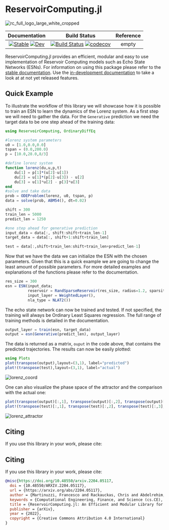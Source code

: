 # ReservoirComputing.jl

![rc_full_logo_large_white_cropped](https://user-images.githubusercontent.com/10376688/144242116-8243f58a-5ac6-4e0e-88d5-3409f00e20b4.png)

| **Documentation** | **Build Status** | **Reference** |
|:----------:|:----------:|:----------:|
| [![Stable](https://img.shields.io/badge/docs-stable-blue.svg)](http://reservoir.sciml.ai/stable/) [![Dev](https://img.shields.io/badge/docs-dev-blue.svg)](http://reservoir.sciml.ai/dev/) | [![Build Status](https://github.com/SciML/ReservoirComputing.jl/workflows/CI/badge.svg)](https://github.com/SciML/ReservoirComputing.jl/actions?query=workflow%3ACI) [![codecov](https://codecov.io/gh/SciML/ReservoirComputing.jl/branch/master/graph/badge.svg)](https://codecov.io/gh/SciML/ReservoirComputing.jl) | empty


ReservoirComputing.jl provides an efficient, modular and easy to use implementation of Reservoir Computing models such as Echo State Networks (ESNs). For information on using this package please refer to the [stable documentation](http://reservoir.sciml.ai/stable/). Use the [in-development documentation](http://reservoir.sciml.ai/dev/) to take a look at at not yet released features.

## Quick Example

To illustrate the workflow of this library we will showcase how it is possible to train an ESN to learn the dynamics of the Lorenz system. As a first step we will need to gather the data. For the `Generative` prediction we need the target data to be one step ahead of the training data:
```julia
using ReservoirComputing, OrdinaryDiffEq

#lorenz system parameters
u0 = [1.0,0.0,0.0]                       
tspan = (0.0,200.0)                      
p = [10.0,28.0,8/3]

#define lorenz system
function lorenz(du,u,p,t)
    du[1] = p[1]*(u[2]-u[1])
    du[2] = u[1]*(p[2]-u[3]) - u[2]
    du[3] = u[1]*u[2] - p[3]*u[3]
end
#solve and take data
prob = ODEProblem(lorenz, u0, tspan, p)  
data = solve(prob, ABM54(), dt=0.02)   

shift = 300
train_len = 5000
predict_len = 1250

#one step ahead for generative prediction
input_data = data[:, shift:shift+train_len-1]
target_data = data[:, shift+1:shift+train_len]

test = data[:,shift+train_len:shift+train_len+predict_len-1]

```
Now that we have the data we can initialize the ESN with the chosen parameters. Given that this is a quick example we are going to change the least amount of possible parameters. For more detailed examples and explanations of the functions please refer to the documentation.
```julia
res_size = 300
esn = ESN(input_data; 
          reservoir = RandSparseReservoir(res_size, radius=1.2, sparsity=6/res_size),
          input_layer = WeightedLayer(),
          nla_type = NLAT2())
```

The echo state network can now be trained and tested. If not specified, the training will always be Ordinary Least Squares regression. The full range of training methods is detailed in the documentation.
```julia
output_layer = train(esn, target_data)
output = esn(Generative(predict_len), output_layer)
```

The data is returned as a matrix, `ouput` in the code above, that contains the predicted trajectories. The results can now be easily plotted:
```julia
using Plots
plot(transpose(output),layout=(3,1), label="predicted")
plot!(transpose(test),layout=(3,1), label="actual")
```
![lorenz_coord](https://user-images.githubusercontent.com/10376688/81470264-42f5c800-91ea-11ea-98a2-a8a8d7d96155.png)

One can also visualize the phase space of the attractor and the comparison with the actual one:
```julia
plot(transpose(output)[:,1], transpose(output)[:,2], transpose(output)[:,3], label="predicted")
plot!(transpose(test)[:,1], transpose(test)[:,2], transpose(test)[:,3], label="actual")
```
![lorenz_attractor](https://user-images.githubusercontent.com/10376688/81470281-5a34b580-91ea-11ea-9eea-d2b266da19f4.png)

## Citing

If you use this library in your work, please cite:

## Citing

If you use this library in your work, please cite:

```bibtex
@misc{https://doi.org/10.48550/arxiv.2204.05117,
  doi = {10.48550/ARXIV.2204.05117},
  url = {https://arxiv.org/abs/2204.05117},
  author = {Martinuzzi, Francesco and Rackauckas, Chris and Abdelrehim, Anas and Mahecha, Miguel D. and Mora, Karin},
  keywords = {Computational Engineering, Finance, and Science (cs.CE), Artificial Intelligence (cs.AI), FOS: Computer and information sciences, FOS: Computer and information sciences},
  title = {ReservoirComputing.jl: An Efficient and Modular Library for Reservoir Computing Models},
  publisher = {arXiv},
  year = {2022},
  copyright = {Creative Commons Attribution 4.0 International}
}
